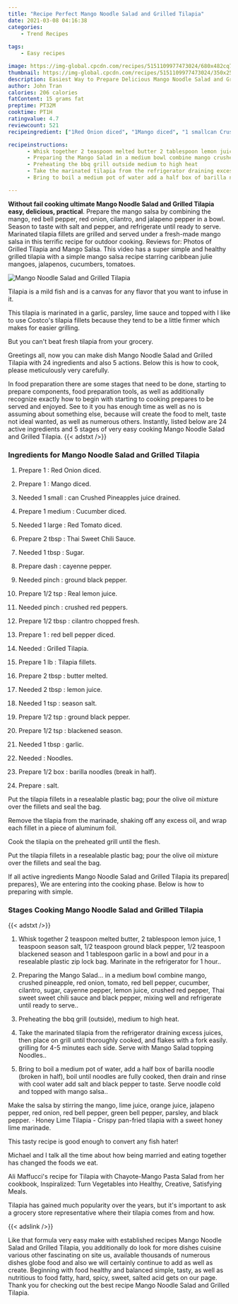 ```yaml
---
title: "Recipe Perfect Mango Noodle Salad and Grilled Tilapia"
date: 2021-03-08 04:16:38
categories:
    - Trend Recipes
    
tags:
    - Easy recipes

image: https://img-global.cpcdn.com/recipes/5151109977473024/680x482cq70/mango-noodle-salad-and-grilled-tilapia-recipe-main-photo.jpg
thumbnail: https://img-global.cpcdn.com/recipes/5151109977473024/350x250cq70/mango-noodle-salad-and-grilled-tilapia-recipe-main-photo.jpg
description: Easiest Way to Prepare Delicious Mango Noodle Salad and Grilled Tilapia with 24 ingredients and 5 stages of easy cooking.
author: John Tran
calories: 206 calories
fatContent: 15 grams fat
preptime: PT32M
cooktime: PT1H
ratingvalue: 4.7
reviewcount: 521
recipeingredient: ["1Red Onion diced", "1Mango diced", "1 smallcan Crushed Pineapples juice drained", "1 mediumCucumber diced", "1 largeRed Tomato diced", "2 tbspThai Sweet Chili Sauce", "1 tbspSugar", "dashcayenne pepper", "pinchground black pepper", "1/2 tspReal lemon juice", "pinchcrushed red peppers", "1/2 tbspcilantro chopped fresh", "1red bell pepper diced", "Grilled Tilapia", "1 lbTilapia fillets", "2 tbspbutter melted", "2 tbsplemon juice", "1 tspseason salt", "1/2 tspground black pepper", "1/2 tspblackened season", "1 tbspgarlic", "Noodles", "1/2 boxbarilla noodles break in half", "salt"]

recipeinstructions: 
      - Whisk together 2 teaspoon melted butter 2 tablespoon lemon juice 1 teaspoon season salt 12 teaspoon ground black pepper 12 teaspoon blackened season and 1 tablespoon garlic in a bowl and pour in a resealable  plastic zip lock bag Marinate in the refrigerator for 1 hour 
      - Preparing the Mango Salad in a medium bowl combine mango crushed pineapple red onion tomato red bell pepper cucumber cilantro sugar cayenne pepper lemon juice crushed red pepper Thai sweet sweet chili sauce and black pepper mixing well and refrigerate until ready to serve 
      - Preheating the bbq grill outside medium to high heat 
      - Take the marinated tilapia from the refrigerator draining excess juices then place on grill until thoroughly cooked and flakes with a fork easily grilling for 45 minutes each side Serve with Mango Salad topping Noodles 
      - Bring to boil a medium pot of water add a half box of barilla noodle broken in half boil until noodles are fully cooked then drain and rinse with cool water add salt and black pepper to taste Serve noodle cold and topped with mango salsa

---
```




**Without fail cooking ultimate Mango Noodle Salad and Grilled Tilapia easy, delicious, practical**. Prepare the mango salsa by combining the mango, red bell pepper, red onion, cilantro, and jalapeno pepper in a bowl. Season to taste with salt and pepper, and refrigerate until ready to serve. Marinated tilapia fillets are grilled and served under a fresh-made mango salsa in this terrific recipe for outdoor cooking. Reviews for: Photos of Grilled Tilapia and Mango Salsa. This video has a super simple and healthy grilled tilapia with a simple mango salsa recipe starring caribbean julie mangoes, jalapenos, cucumbers, tomatoes.


![Mango Noodle Salad and Grilled Tilapia](https://img-global.cpcdn.com/recipes/5151109977473024/680x482cq70/mango-noodle-salad-and-grilled-tilapia-recipe-main-photo.jpg "Mango Noodle Salad and Grilled Tilapia")



Tilapia is a mild fish and is a canvas for any flavor that you want to infuse in it.

This tilapia is marinated in a garlic, parsley, lime sauce and topped with I like to use Costco&#39;s tilapia fillets because they tend to be a little firmer which makes for easier grilling.

But you can&#39;t beat fresh tilapia from your grocery.


Greetings all, now you can make dish Mango Noodle Salad and Grilled Tilapia with 24 ingredients and also 5 actions. Below this is how to cook, please meticulously very carefully.

In food preparation there are some stages that need to be done, starting to prepare components, food preparation tools, as well as additionally recognize exactly how to begin with starting to cooking prepares to be served and enjoyed. See to it you has enough time as well as no is assuming about something else, because will create the food to melt, taste not ideal wanted, as well as numerous others. Instantly, listed below are 24 active ingredients and 5 stages of very easy cooking Mango Noodle Salad and Grilled Tilapia.
{{< adstxt />}}

### Ingredients for Mango Noodle Salad and Grilled Tilapia


1. Prepare 1 : Red Onion diced.

1. Prepare 1 : Mango diced.

1. Needed 1 small : can Crushed Pineapples juice drained.

1. Prepare 1 medium : Cucumber diced.

1. Needed 1 large : Red Tomato diced.

1. Prepare 2 tbsp : Thai Sweet Chili Sauce.

1. Needed 1 tbsp : Sugar.

1. Prepare dash : cayenne pepper.

1. Needed pinch : ground black pepper.

1. Prepare 1/2 tsp : Real lemon juice.

1. Needed pinch : crushed red peppers.

1. Prepare 1/2 tbsp : cilantro chopped fresh.

1. Prepare 1 : red bell pepper diced.

1. Needed  : Grilled Tilapia.

1. Prepare 1 lb : Tilapia fillets.

1. Prepare 2 tbsp : butter melted.

1. Needed 2 tbsp : lemon juice.

1. Needed 1 tsp : season salt.

1. Prepare 1/2 tsp : ground black pepper.

1. Prepare 1/2 tsp : blackened season.

1. Needed 1 tbsp : garlic.

1. Needed  : Noodles.

1. Prepare 1/2 box : barilla noodles (break in half).

1. Prepare  : salt.


Put the tilapia fillets in a resealable plastic bag; pour the olive oil mixture over the fillets and seal the bag.

Remove the tilapia from the marinade, shaking off any excess oil, and wrap each fillet in a piece of aluminum foil.

Cook the tilapia on the preheated grill until the flesh.

Put the tilapia fillets in a resealable plastic bag; pour the olive oil mixture over the fillets and seal the bag.


If all active ingredients Mango Noodle Salad and Grilled Tilapia its prepared| prepares}, We are entering into the cooking phase. Below is how to preparing with simple.

### Stages Cooking Mango Noodle Salad and Grilled Tilapia

{{< adstxt />}}


1. Whisk together 2 teaspoon melted butter, 2 tablespoon lemon juice, 1 teaspoon season salt, 1/2 teaspoon ground black pepper, 1/2 teaspoon blackened season and 1 tablespoon garlic in a bowl and pour in a resealable  plastic zip lock bag. Marinate in the refrigerator for 1 hour..



1. Preparing the Mango Salad... in a medium bowl combine mango, crushed pineapple, red onion, tomato, red bell pepper, cucumber, cilantro, sugar, cayenne pepper, lemon juice, crushed red pepper, Thai sweet sweet chili sauce and black pepper, mixing well and refrigerate until ready to serve..



1. Preheating the bbq grill (outside), medium to high heat.



1. Take the marinated tilapia from the refrigerator draining excess juices, then place on grill until thoroughly cooked, and flakes with a fork easily. grilling for 4-5 minutes each side. Serve with Mango Salad topping Noodles..



1. Bring to boil a medium pot of water, add a half box of barilla noodle (broken in half), boil until noodles are fully cooked, then drain and rinse with cool water add salt and black pepper to taste. Serve noodle cold and topped with mango salsa..




Make the salsa by stirring the mango, lime juice, orange juice, jalapeno pepper, red onion, red bell pepper, green bell pepper, parsley, and black pepper. · Honey Lime Tilapia - Crispy pan-fried tilapia with a sweet honey lime marinade.

This tasty recipe is good enough to convert any fish hater!

Michael and I talk all the time about how being married and eating together has changed the foods we eat.

Ali Maffucci&#39;s recipe for Tilapia with Chayote-Mango Pasta Salad from her cookbook, Inspiralized: Turn Vegetables into Healthy, Creative, Satisfying Meals.

Tilapia has gained much popularity over the years, but it&#39;s important to ask a grocery store representative where their tilapia comes from and how.


{{< adslink />}}

Like that formula very easy make with established recipes Mango Noodle Salad and Grilled Tilapia, you additionally do look for more dishes cuisine various other fascinating on site us, available thousands of numerous dishes globe food and also we will certainly continue to add as well as create. Beginning with food healthy and balanced simple, tasty, as well as nutritious to food fatty, hard, spicy, sweet, salted acid gets on our page. Thank you for checking out the best recipe Mango Noodle Salad and Grilled Tilapia.
